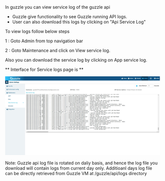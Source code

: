 In guzzle you can view service log of the guzzle api 

- Guzzle give functionality to see Guzzle running API logs.
- User can also download this logs by clicking on "Api Service Log"

To view logs follow below steps

1 : Goto Admin from top navigation bar

2 : Goto Maintenance and click on View service log.

Also you can download the service log by clicking on App service log.

** Interface for Service logs page is **

![image alt text](/img/docs/how-to-guides/administrator/maintenance/service_logs_1.jpg)

Note: Guzzle api log file is rotated on daliy basis, and hence the log file you download  will contain logs from current day only. Additioanl days log file can be directly retrieved from Guzzle VM at /guzzle/api/logs directory
